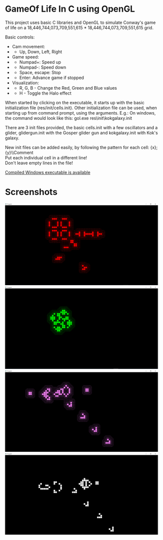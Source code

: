 # GameOf Life In C using OpenGL


This project uses basic C libraries and OpenGL to simulate Conway's game of life on a 18,446,744,073,709,551,615 * 18,446,744,073,709,551,615 grid.

Basic controls:

- Cam movement:
- - Up, Down, Left, Right
- Game speed:
- - Numpad+: Speed up
- - Numpad-: Speed down
- - Space, escape: Stop
- - Enter: Advance game if stopped
- Visualization:
- - R, G, B - Change the Red, Green and Blue values
- - H - Toggle the Halo effect


When started by clicking on the executable, it starts up with the basic initialization file (res/init/cells.init).
Other initialization file can be used, when starting up from command prompt, using the arguments. E.g.: On windows, the command would look like this: gol.exe res\init\kokgalaxy.init

There are 3 init files provided, the basic cells.init with a few oscillators and a glider, glidergun.init with the Gosper glider gun and kokgalaxy.init with Kok's galaxy.

New init files can be added easily, by following the pattern for each cell: {x}; {y}\\\\Comment<br>
Put each individual cell in a different line!<br>
Don't leave empty lines in the file!<br>

[Compiled Windows executable is available](https://github.com/FeaXR/GameOfLife/blob/ad71d4cfaaa72644871f7be9d90dad9085275449/gol.exe)


# Screenshots
![1](https://github.com/FeaXR/GameOfLife/blob/08725d86282e51c02f9dcd33223a0751b67c41c3/Screenshots/screenshot1.png)
![2](https://github.com/FeaXR/GameOfLife/blob/a0e1017c43467cb1279ed9dadc115b15f149bfe1/Screenshots/screenshot2.png)
![3](https://github.com/FeaXR/GameOfLife/blob/08725d86282e51c02f9dcd33223a0751b67c41c3/Screenshots/screenshot3.png)
![4](https://github.com/FeaXR/GameOfLife/blob/08725d86282e51c02f9dcd33223a0751b67c41c3/Screenshots/screenshot4.png)
